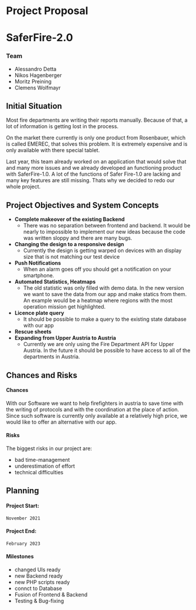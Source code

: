 # Project Proposal
# SaferFire-2.0

### Team
- Alessandro Detta
- Nikos Hagenberger
- Moritz Preining
- Clemens Wolfmayr

## Initial Situation
Most fire departments are writing their reports manually. Because of that, a lot of information is getting lost in the process. 

On the market there currently is only one product from Rosenbauer, which is called EMEREC, that solves this problem. It is extremely expensive and is only available with there special tablet.

Last year, this team already worked on an application that would solve that and many more issues and we already developed an functioning product with SaferFire-1.0. A lot of the functions of Safer Fire-1.0 are lacking and many key features are still missing. Thats why we decided to redo our whole project.

## Project Objectives and System Concepts
- **Complete makeover of the existing Backend**
  - There was no separation between frontend and backend. It would be nearly to impossible to implement our new ideas because the     code was written sloppy and there are many bugs.
- **Changing the design to a responsive design**
  - Currently the design is getting warped on devices with an display size that is not matching our test device
- **Push Notifications**
  - When an alarm goes off you should get a notification on your smartphone. 
- **Automated Statistics, Heatmaps**
  - The old statistic was only filled with demo data. In the new version we want to save the data from our app and make           statics from them. An example would be a heatmap where regions with the most operation mission get highlighted.
- **Licence plate query**
  - It should be possible to make a query to the existing state database with our app
- **Rescue sheets**
- **Expanding from Upper Austria to Austria**
  - Currently we are only using the Fire Department API for Upper Austria. In the future it should be possible to have access to       all of the departments in Austria.

## Chances and Risks

#### Chances

With our Software we want to help firefighters in austria to save time with the writing of protocols and with the coordination at the place of action. Since such software is currently only available at a relatively high price, we would like to offer an alternative with our app.

#### Risks

The biggest risks in our project are:
* bad time-management
* underestimation of effort
* technical difficulties

## Planning

#### Project Start:
    November 2021  
#### Project End:
    February 2023
        
#### Milestones
- changed UIs ready
- new Backend ready
- new PHP scripts ready
- connct to Database
- Fusion of Frontend & Backend
- Testing & Bug-fixing
